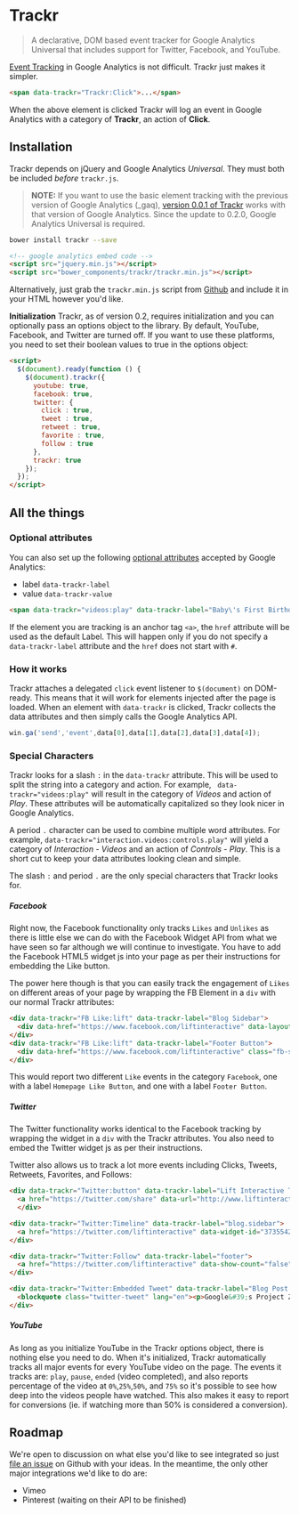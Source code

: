 # Trackr

> A declarative, DOM based event tracker for Google Analytics Universal that includes support for Twitter, Facebook, and YouTube.

[Event Tracking][event-tracking] in Google Analytics is not difficult. Trackr just makes it simpler.

```html
<span data-trackr="Trackr:Click">...</span>
```

When the above element is clicked Trackr will log an event in Google Analytics with a category of **Trackr**, an action of **Click**.


## Installation

Trackr depends on jQuery and Google Analytics *Universal*. They must both be included _before_ `trackr.js`.

> **NOTE:** If you want to use the basic element tracking with the previous version of Google Analytics (_gaq), [version 0.0.1 of Trackr](https://github.com/l1f7/trackr/releases/tag/0.0.1) works with that version of Google Analytics. Since the update to 0.2.0, Google Analytics Universal is required.

```bash
bower install trackr --save
```

```html
<!-- google analytics embed code -->
<script src="jquery.min.js"></script>
<script src="bower_components/trackr/trackr.min.js"></script>
```

Alternatively, just grab the `trackr.min.js` script from [Github][repo] and include it in your HTML however you'd like.

**Initialization**
Trackr, as of version 0.2, requires initialization and you can optionally pass an options object to the library. By default, YouTube, Facebook, and Twitter are turned off. If you want to use these platforms, you need to set their boolean values to true in the options object:
```html
<script>
  $(document).ready(function () {
    $(document).trackr({
      youtube: true,
      facebook: true,
      twitter: {
        click : true,
        tweet : true,
        retweet : true,
        favorite : true,
        follow : true
      },
      trackr: true
    });
  });
</script>
```

## All the things

### Optional attributes

You can also set up the following [optional attributes][attributes] accepted by Google Analytics:

- label `data-trackr-label`
- value `data-trackr-value`

```html
<span data-trackr="videos:play" data-trackr-label="Baby\'s First Birthday">...</span>
```

If the element you are tracking is an anchor tag `<a>`, the `href` attribute will be used as the default Label. This will happen only if you do not specify a `data-trackr-label` attribute and the `href` does not start with `#`.

### How it works

Trackr attaches a delegated `click` event listener to `$(document)` on DOM-ready. This means that it will work for elements injected after the page is loaded. When an element with `data-trackr` is clicked, Trackr collects the data attributes and then simply calls the Google Analytics API.

```js
win.ga('send','event',data[0],data[1],data[2],data[3],data[4]);
```

### Special Characters

Trackr looks for a slash `:` in the `data-trackr` attribute. This will be used to split the string into a category and action. For example, ` data-trackr="videos:play"` will result in the category of _Videos_ and action of _Play_. These attributes will be automatically capitalized so they look nicer in Google Analytics.

A period `.` character can be used to combine multiple word attributes. For example, `data-trackr="interaction.videos:controls.play"` will yield a category of _Interaction - Videos_ and an action of _Controls - Play_. This is a short cut to keep your data attributes looking clean and simple. 

The slash `:` and period `.` are the only special characters that Trackr looks for.


##### Facebook
Right now, the Facebook functionality only tracks `Likes` and `Unlikes` as there is little else we can do with the Facebook Widget API from what we have seen so far although we will continue to investigate. You have to add the Facebook HTML5 widget js into your page as per their instructions for embedding the Like button.

The power here though is that you can easily track the engagement of `Likes` on different areas of your page by wrapping the FB Element in a `div` with our normal Trackr attributes:

```html
<div data-trackr="FB Like:lift" data-trackr-label="Blog Sidebar">
  <div data-href="https://www.facebook.com/liftinteractive" data-layout="standard" data-action="like" data-show-faces="true" data-share="true" class="fb-like"></div>
</div>
<div data-trackr="FB Like:lift" data-trackr-label="Footer Button">
  <div data-href="https://www.facebook.com/liftinteractive" class="fb-share-button"></div>
</div>
```

This would report two different `Like` events in the category `Facebook`, one with a label `Homepage Like Button`, and one with a label `Footer Button`.

##### Twitter
The Twitter functionality works identical to the Facebook tracking by wrapping the widget in a `div` with the Trackr attributes. You also need to embed the Twitter widget js as per their instructions.

Twitter also allows us to track a lot more events including Clicks, Tweets, Retweets, Favorites, and Follows:

```html
<div data-trackr="Twitter:button" data-trackr-label="Lift Interactive Tweet">
  <a href="https://twitter.com/share" data-url="http://www.liftinteractive.com" data-size="large" class="twitter-share-button">Tweet Lift</a>
  </div>

<div data-trackr="Twitter:Timeline" data-trackr-label="blog.sidebar">
  <a href="https://twitter.com/liftinteractive" data-widget-id="373554246584512512" class="twitter-timeline">Tweets by @liftinteractive</a>
</div>

<div data-trackr="Twitter:Follow" data-trackr-label="footer">
  <a href="https://twitter.com/liftinteractive" data-show-count="false" data-lang="en" class="twitter-follow-button">Follow @twitterapi</a>
</div>

<div data-trackr="Twitter:Embedded Tweet" data-trackr-label="Blog Post Title">
  <blockquote class="twitter-tweet" lang="en"><p>Google&#39;s Project Zero tracks down security flaws in the world&#39;s software. They&#39;ve recruited a hacker dream team! <a href="http://t.co/B3fmCJAFWy">http://t.co/B3fmCJAFWy</a></p>&mdash; Lift Interactive (@liftinteractive) <a href="https://twitter.com/liftinteractive/statuses/494512880201777152">July 30, 2014</a></blockquote>
</div>
```


##### YouTube

As long as you initialize YouTube in the Trackr options object, there is nothing else you need to do. When it's initialized, Trackr automatically tracks all major events for every YouTube video on the page. The events it tracks are: `play`, `pause`, `ended` (video completed), and also reports percentage of the video at `0%`,`25%`,`50%`, and `75%` so it's possible to see how deep into the videos people have watched. This also makes it easy to report for conversions (ie. if watching more than 50% is considered a conversion).

## Roadmap

We're open to discussion on what else you'd like to see integrated so just [file an issue][issues] on Github with your ideas. In the meantime, the only other major integrations we'd like to do are:

* Vimeo
* Pinterest (waiting on their API to be finished)


[event-tracking]: https://developers.google.com/analytics/devguides/collection/gajs/eventTrackerGuide
[attributes]: https://developers.google.com/analytics/devguides/collection/gajs/eventTrackerGuide#SettingUpEventTracking
[repo]: https://github.com/l1f7/trackr
[issues]: https://github.com/l1f7/trackr/issues
